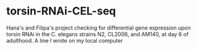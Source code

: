 # torsin-RNAi-CEL-seq
Hana's and Filipa's project checking for differential gene expression upon torsin RNAi in the C. elegans strains N2, CL2006, and AM140, at day 6 of adulthood.
A line I wrote on my local computer
